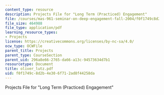 ```yaml
---
content_type: resource
description: Projects File for "Long Term (Practiced) Engagement"
file: /courses/mas-961-seminar-on-deep-engagement-fall-2004/f0f1749c8d2b4e306f712ad8f44258da_oliver_lutz.pdf
file_size: 464988
file_type: application/pdf
learning_resource_types:
- Projects
license: https://creativecommons.org/licenses/by-nc-sa/4.0/
ocw_type: OCWFile
parent_title: Projects
parent_type: CourseSection
parent_uid: 296a8e66-2765-da66-a13c-94573634d7b1
resourcetype: Document
title: oliver_lutz.pdf
uid: f0f1749c-8d2b-4e30-6f71-2ad8f44258da
---
```

Projects File for "Long Term (Practiced) Engagement"